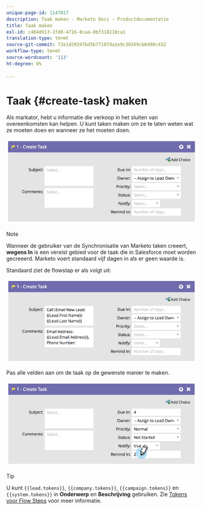 ```yaml
---
unique-page-id: 1147017
description: Taak maken - Marketo Docs - Productdocumentatie
title: Taak maken
exl-id: c484d913-1fd8-4716-8caa-0bf318218ca1
translation-type: tm+mt
source-git-commit: 72e1d29347bd5b77107da1e9c30169cb6490c432
workflow-type: tm+mt
source-wordcount: '113'
ht-degree: 0%

---
```


# Taak {#create-task} maken

Als markator, hebt u informatie die verkoop in het sluiten van overeenkomsten kan helpen. U kunt taken maken om ze te laten weten wat ze moeten doen en wanneer ze het moeten doen.

![](assets/image2014-9-22-14-3a54-3a46.png)

>[!NOTE]
>
>Wanneer de gebruiker van de Synchronisatie van Marketo taken creeert, **wegens In** is een vereist gebied voor de taak die in Salesforce moet worden gecreeerd. Marketo voert standaard vijf dagen in als er geen waarde is.

Standaard ziet de flowstap er als volgt uit:

![](assets/image2014-9-22-14-3a54-3a49.png)

Pas alle velden aan om de taak op de gewenste manier te maken.

![](assets/image2014-9-22-14-3a54-3a52.png)

>[!TIP]
>
>U kunt `{{lead.tokens}}`, `{{company.tokens}}`, `{{campaign.tokens}}` en `{{system.tokens}}` in **Onderwerp** en **Beschrijving** gebruiken. Zie [Tokens voor Flow Steps](/help/marketo/product-docs/core-marketo-concepts/smart-campaigns/flow-actions/use-tokens-in-flow-steps.md) voor meer informatie.

